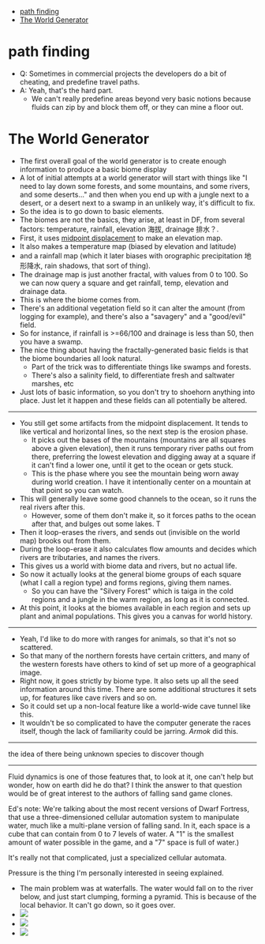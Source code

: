 [](...menustart)

- [path finding](#940dbcc8bedbede96c767701b4b9e4d1)
- [The World Generator](#306914f8c24cdc1289fef8a48fef588a)

[](...menuend)


<h2 id="940dbcc8bedbede96c767701b4b9e4d1"></h2>

# path finding

- Q: Sometimes in commercial projects the developers do a bit of cheating, and predefine travel paths.
- A: Yeah, that's the hard part.
    - We can't really predefine areas beyond very basic notions because fluids can zip by and block them off, or they can mine a floor out.

<h2 id="306914f8c24cdc1289fef8a48fef588a"></h2>

# The World Generator

- The first overall goal of the world generator is to create enough information to produce a basic biome display
- A lot of initial attempts at a world generator will start with things like "I need to lay down some forests, and some mountains, and some rivers, and some deserts..." and then when you end up with a jungle next to a desert, or a desert next to a swamp in an unlikely way, it's difficult to fix.
- So the idea is to go down to basic elements. 
- The biomes are not the basics, they arise, at least in DF, from several factors: temperature, rainfall, elevation 海拔, drainage 排水？.
- First, it uses [midpoint displacement](http://www.gameprogrammer.com/fractal.html) to make an elevation map. 
- It also makes a temperature map (biased by elevation and latitude) 
- and a rainfall map (which it later biases with orographic precipitation 地形降水, rain shadows, that sort of thing). 
-  The drainage map is just another fractal, with values from 0 to 100. So we can now query a square and get rainfall, temp, elevation and drainage data.
- This is where the biome comes from. 
- There's an additional vegetation field so it can alter the amount (from logging for example), and there's also a "savagery" and a "good/evil" field. 
- So for instance, if rainfall is >=66/100 and drainage is less than 50, then you have a swamp.
- The nice thing about having the fractally-generated basic fields is that the biome boundaries all look natural. 
    - Part of the trick was to differentiate things like swamps and forests. 
    - There's also a salinity field, to differentiate fresh and saltwater marshes, etc
- Just lots of basic information, so you don't try to shoehorn anything into place. Just let it happen and these fields can all potentially be altered.

---

- You still get some artifacts from the midpoint displacement. It tends to like vertical and horizontal lines, so the next step is the erosion phase.
    - It picks out the bases of the mountains (mountains are all squares above a given elevation), then it runs temporary river paths out from there, preferring the lowest elevation and digging away at a square if it can't find a lower one, until it get to the ocean or gets stuck. 
    - This is the phase where you see the mountain being worn away during world creation. I have it intentionally center on a mountain at that point so you can watch. 
- This will generally leave some good channels to the ocean, so it runs the real rivers after this. 
    - However, some of them don't make it, so it forces paths to the ocean after that, and bulges out some lakes. T
- Then it loop-erases the rivers, and sends out (invisible on the world map) brooks out from them.
- During the loop-erase it also calculates flow amounts and decides which rivers are tributaries, and names the rivers.
- This gives us a world with biome data and rivers, but no actual life. 
- So now it actually looks at the general biome groups of each square (what I call a region type) and forms regions, giving them names.
    - So you can have the "Silvery Forest" which is taiga in the cold regions and a jungle in the warm region, as long as it is connected.
- At this point, it looks at the biomes available in each region and sets up plant and animal populations. This gives you a canvas for world history.

---

- Yeah, I'd like to do more with ranges for animals, so that it's not so scattered. 
- So that many of the northern forests have certain critters, and many of the western forests have others to kind of set up more of a geographical image. 
- Right now, it goes strictly by biome type. It also sets up all the seed information around this time. There are some additional structures it sets up, for features like cave rivers and so on. 
- So it could set up a non-local feature like a world-wide cave tunnel like this.
- It wouldn't be so complicated to have the computer generate the races itself, though the lack of familiarity could be jarring. *Armok*  did this.

--- 

the idea of there being unknown species to discover though

---

Fluid dynamics is one of those features that, to look at it, one can't help but wonder, how on earth did he do that? I think the answer to that question would be of great interest to the authors of falling sand game clones.

Ed's note: We're talking about the most recent versions of Dwarf Fortress, that use a three-dimensioned cellular automation system to manipulate water, much like a multi-plane version of falling sand. In it, each space is a cube that can contain from 0 to 7 levels of water. A "1" is the smallest amount of water possible in the game, and a "7" space is full of water.)

It's really not that complicated, just a specialized cellular automata.

Pressure is the thing I'm personally interested in seeing explained.

- The main problem was at waterfalls. The water would fall on to the river below, and just start clumping, forming a pyramid. This is because of the local behavior. It can't go down, so it goes over.
- ![](http://www.gamasutra.com/db_area/images/feature/3549/ilus2.jpg)
- ![](http://www.gamasutra.com/db_area/images/feature/3549/ilus3.jpg)
- ![](http://www.gamasutra.com/db_area/images/feature/3549/ilus4.jpg)



